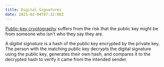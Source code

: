 ```yaml
---
title: Digital Signatures
date: 2021-02-04T07:32:00Z
---
```

[Public-key cryptography](20210204062304-asymmetric-key-cryptography.md)
suffers from the risk that the public key might be from someone who isn't who
they say they are. 

A _digital signature_ is a hash of the public key encrypted by the private key.
The person with the matching public key decrypts the digital signature using the
public key, generates their own hash, and compares it to the decrypted hash to
verify it came from the intended sender.

